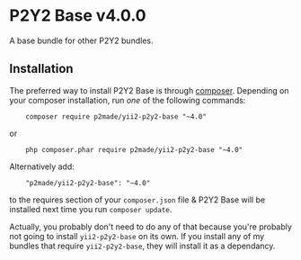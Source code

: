 # P2Y2 Base v4.0.0

A base bundle for other P2Y2 bundles.

Installation
------------

The preferred way to install P2Y2 Base is through [composer](http://getcomposer.org/download/).
Depending on your composer installation, run *one* of the following commands:

```
    composer require p2made/yii2-p2y2-base "~4.0"
```

or

```
    php composer.phar require p2made/yii2-p2y2-base "~4.0"
```

Alternatively add:

```
    "p2made/yii2-p2y2-base": "~4.0"
```

to the requires section of your `composer.json` file & P2Y2 Base will be installed next time you run `composer update`.

Actually, you probably don't need to do any of that because you're probably not going to install `yii2-p2y2-base` on its own. If you install any of my bundles that require `yii2-p2y2-base`, they will install it as a dependancy.
